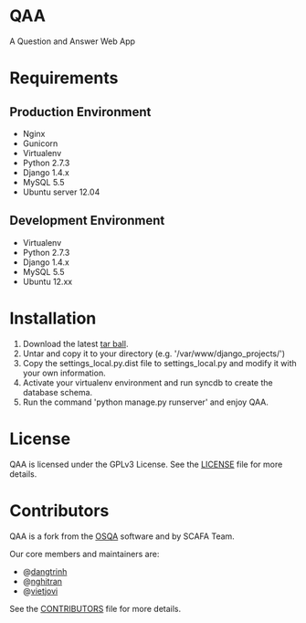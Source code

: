 QAA
===

A Question and Answer Web App


Requirements
==================

Production Environment
----------------------

* Nginx
* Gunicorn
* Virtualenv
* Python 2.7.3
* Django 1.4.x
* MySQL 5.5
* Ubuntu server 12.04

Development Environment
-----------------------

* Virtualenv
* Python 2.7.3
* Django 1.4.x
* MySQL 5.5
* Ubuntu 12.xx


Installation
============

1. Download the latest [tar ball](https://github.com/dangtrinh/qaa/tarball/master).
2. Untar and copy it to your directory (e.g. '/var/www/django_projects/')
3. Copy the settings_local.py.dist file to settings_local.py and modify it with your own information.
4. Activate your virtualenv environment and run syncdb to create the database schema.
5. Run the command 'python manage.py runserver' and enjoy QAA. 


License
=======

QAA is licensed under the GPLv3 License. See the [LICENSE](https://github.com/dangtrinh/qaa/blob/master/LICENSE) file for more details.


Contributors
============

QAA is a fork from the [OSQA](http://www.osqa.net/) software and by SCAFA Team.

Our core members and maintainers are:

* @[dangtrinh](https://github.com/dangtrinh)
* @[nghitran](https://github.com/nghitran)
* @[vietjovi](https://github.com/vietjovi)

See the [CONTRIBUTORS](https://github.com/dangtrinh/qaa/blob/master/CONTRIBUTORS) file for more details.

